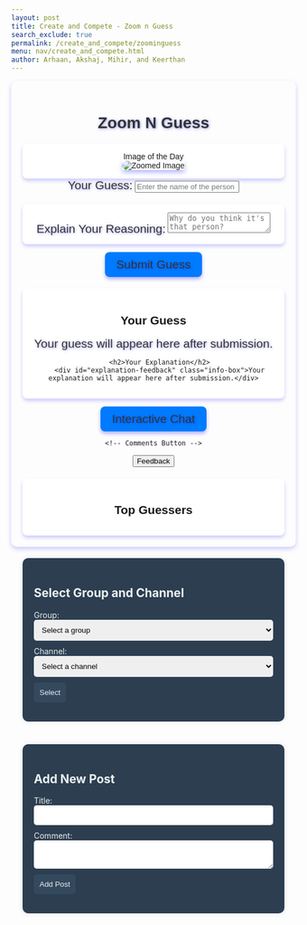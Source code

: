 ```yaml
---
layout: post
title: Create and Compete - Zoom n Guess
search_exclude: true
permalink: /create_and_compete/zoominguess
menu: nav/create_and_compete.html
author: Arhaan, Akshaj, Mihir, and Keerthan
---
```


<link rel="stylesheet" href="{{site.baseurl}}/navigation/create_and_compete/zoominguess.css">
<script src="{{site.baseurl}}/navigation/create_and_compete/scripted.js"></script>

<div class="zoomnguess-container">
   <h1>Zoom N Guess</h1>

   <!-- Static Image Section with "Image of the Day" Label -->
   <div class="zoom-image-section">
       <div id="image-of-day" class="image-of-day-text">Image of the Day</div>
       <div id="image-display" class="zoom-image-box">
           <img id="zoomed-image" src="{{site.baseurl}}/images/zoomin-guess/einstein.jpg" alt="Zoomed Image" class="zoom-image">
       </div>
   </div>

   <!-- Guess Input Section -->
   <div class="guess-box">
       <label for="guess-input">Your Guess:</label>
       <input type="text" id="guess-input" placeholder="Enter the name of the person">
   </div>

   <!-- Reasoning Input Section -->
   <div class="explanation-box">
       <label for="reasoning-input">Explain Your Reasoning:</label>
       <textarea id="reasoning-input" placeholder="Why do you think it's that person?"></textarea>
   </div>

   <!-- Submit Button -->
   <button id="submit-guess" class="submit-button">Submit Guess</button>

   <!-- Separate Feedback Sections -->
   <div id="feedback-section">
       <h2>Your Guess</h2>
       <div id="guess-feedback" class="info-box">Your guess will appear here after submission.</div>

       <h2>Your Explanation</h2>
       <div id="explanation-feedback" class="info-box">Your explanation will appear here after submission.</div>
   </div>

   <!-- Feedback Button -->
   <button id="feedback-button" class="feedback-button" onclick="window.location.href='{{site.baseurl}}/create_and_compete/feedback'">Interactive Chat</button>

    <!-- Comments Button -->
   <button onclick="window.location.href= 'https://github.com/ArhaanM123/Arhaan_2025/issues/11'" class="Comment-button">
       Feedback
   </button>

   <!-- Leaderboard Section -->
   <section id="leaderboard-section">
       <h2>Top Guessers</h2>
       <ul id="leaderboard" class="leaderboard-box">
           <!-- Leaderboard will show the top contributors -->
       </ul>
   </section>

   <!-- Feedback Modal -->
   <div id="feedback-modal" class="modal">
       <div class="modal-content">
           <span class="close-button">&times;</span>
           <h2>Feedback Submitted!</h2>
           <p>😎</p>
       </div>
   </div>
</div>


<style>
   .zoomnguess-container {
       font-family: Arial, sans-serif;
       margin: 0 auto;
       padding: 20px;
       max-width: 800px;
       text-align: center;
       box-shadow: 0 4px 8px rgba(0, 0, 255, 0.2); /* Blue shadow for main container */
       border-radius: 10px;
   }


   h1 {
       font-size: 2em;
       color: #333;
       text-shadow: 1px 1px 5px rgba(0, 0, 255, 0.4); /* Blue shadow for heading */
   }


   .guess-box label {
   font-size: 1.5em; /* Make the font size larger */
   color: #333333; /* Dark grey color */
   text-shadow: 1px 1px 5px rgba(0, 0, 255, 0.4); /* Blue shadow for label */
   }


   .explanation-box label {
   font-size: 1.5em; /* Make the font size larger */
   color: #333333; /* Dark grey color */
   text-shadow: 1px 1px 5px rgba(0, 0, 255, 0.4); /* Blue shadow for label */
   }


   .submit-button {
   font-size: 1.5em; /* Make the font size larger */
   color: #333333; /* Dark grey color */
   text-shadow: 1px 1px 5px rgba(0, 0, 255, 0.4); /* Blue shadow for label */
   }
   .zoom-image-section,
   .explanation-box,
   #feedback-section,
   #leaderboard-section {
       margin-top: 20px;
       padding: 15px;
       background-color: #fff;
       border-radius: 8px;
       box-shadow: 0 4px 6px rgba(0, 0, 255, 0.2); /* Blue shadow for sections */
   }


   .zoom-image-box {
       display: inline-block;
       box-shadow: 0 4px 8px rgba(0, 0, 255, 0.3); /* Blue shadow for image box */
   }


   .feedback-button label {
   font-size: 1.5em; /* Make the font size larger */
   color: #333333; /* Dark grey color */
   text-shadow: 1px 1px 5px rgba(0, 0, 255, 0.4); /* Blue shadow for label */
   }


   .feedback-button {
   font-size: 1.5em; /* Increase font size */
   color: #333333; /* Dark grey text color */
   text-shadow: 1px 1px 5px rgba(0, 0, 255, 0.4); /* Blue shadow for text */
   background-color: #007bff; /* Button background color (optional) */
   padding: 10px 20px; /* Add padding for better appearance */
   border: none;
   border-radius: 8px;
   cursor: pointer;
   box-shadow: 0 4px 6px rgba(0, 0, 255, 0.3); /* Blue shadow around button */
   transition: box-shadow 0.3s ease;
   }


   .feedback-button:hover {
   box-shadow: 0 6px 12px rgba(0, 0, 255, 0.4); /* Stronger shadow on hover */
   }
   .zoom-image {
       max-width: 100%;
       border-radius: 8px;
   }
   .submit-button label {
   font-size: 1.5em; /* Make the font size larger */
   color: #333333; /* Dark grey color */
   text-shadow: 1px 1px 5px rgba(0, 0, 255, 0.4); /* Blue shadow for label */
   }
   .submit-button {
   font-size: 1.5em; /* Increase font size */
   color: #333333; /* Dark grey text color */
   text-shadow: 1px 1px 5px rgba(0, 0, 255, 0.4); /* Blue shadow for text */
   background-color: #007bff; /* Button background color (optional) */
   padding: 10px 20px; /* Add padding for better appearance */
   border: none;
   border-radius: 8px;
   cursor: pointer;
   box-shadow: 0 4px 6px rgba(0, 0, 255, 0.3); /* Blue shadow around button */
   transition: box-shadow 0.3s ease;
   }


   .submit-button:hover {
   box-shadow: 0 6px 12px rgba(0, 0, 255, 0.4); /* Stronger shadow on hover */
   }


   .modal {
       display: none;
       position: fixed;
       z-index: 1;
       padding-top: 60px;
       left: 0;
       top: 0;
       width: 100%;
       height: 100%;
       background-color: rgba(0, 0, 0, 0.5);
   }


   .modal-content {
       background-color: #fefefe;
       margin: auto;
       padding: 20px;
       border-radius: 10px;
       box-shadow: 0 4px 8px rgba(0, 0, 255, 0.3); /* Blue shadow for modal */
       width: 80%;
       max-width: 500px;
       text-align: center;
       text-shadow: 1px 1px 5px rgba(0, 0, 255, 0.4); /* Blue shadow effect */
   }


   .close-button {
       color: #aaa;
       float: right;
       font-size: 28px;
       font-weight: bold;
       cursor: pointer;
   }
   #feedback-modal .modal-content {
   font-size: 1.5em; /* Make the font size larger */
   color: #333333; /* Dark grey text color for all modal content */
   text-shadow: 1px 1px 5px rgba(0, 0, 255, 0.4); /* Blue text shadow */
}


#feedback-modal h2 {
   font-size: 2em; /* Larger font size for the heading */
   color: #333333; /* Dark grey text color */
   text-shadow: 1px 1px 5px rgba(0, 0, 255, 0.4); /* Blue text shadow for heading */
}


#feedback-modal p {
   font-size: 1.2em; /* Slightly larger font size for paragraph text */
   color: #333333; /* Dark grey text color */
   text-shadow: 1px 1px 5px rgba(0, 0, 255, 0.4); /* Blue text shadow for paragraph */
}


#feedback-modal .close-button {
   font-size: 1.5em; /* Font size for the close button */
   color: #333333; /* Dark grey text color */
   text-shadow: 1px 1px 5px rgba(0, 0, 255, 0.4); /* Blue text shadow for close button */
   cursor: pointer; /* Pointer cursor for better interactivity */
}


.info-box label {
   font-size: 1.5em; /* Make the font size larger */
   color: #333333; /* Dark grey color */
   text-shadow: 1px 1px 5px rgba(0, 0, 255, 0.4); /* Blue shadow for label */
   }


#feedback-section .info-box {
   font-size: 1.5em; /* Make the font size larger */
   color: #333333; /* Dark grey text color for all modal content */
   text-shadow: 1px 1px 5px rgba(0, 0, 255, 0.4); /* Blue text shadow */
}


</style>

<style>
    .container {
        display: flex;
        justify-content: center;
        width: 100%;
        max-width: 1200px;
        padding: 20px;
        box-sizing: border-box;
    }
    .form-container {
        display: flex;
        flex-direction: column;
        max-width: 800px;
        width: 100%;
        background-color: #2C3E50;
        padding: 20px;
        border-radius: 10px;
        box-shadow: 0 0 10px rgba(0, 0, 0, 0.1);
        color: #ECF0F1;
    }
    .form-container label {
        margin-bottom: 5px;
    }
    .form-container input, .form-container textarea, .form-container select {
        margin-bottom: 10px;
        padding: 10px;
        border-radius: 5px;
        border: none;
        width: 100%;
    }
    .form-container button {
        padding: 10px;
        border-radius: 5px;
        border: none;
        background-color: #34495E;
        color: #ECF0F1;
        cursor: pointer;
    }
</style>

<div class="container">
    <div class="form-container">
        <h2>Select Group and Channel</h2>
        <form id="selectionForm">
            <label for="group_id">Group:</label>
            <select id="group_id" name="group_id" required>
                <option value="">Select a group</option>
            </select>
            <label for="channel_id">Channel:</label>
            <select id="channel_id" name="channel_id" required>
                <option value="">Select a channel</option>
            </select>
            <button type="submit">Select</button>
        </form>
    </div>
</div>

<div class="container">
    <div class="form-container">
        <h2>Add New Post</h2>
        <form id="postForm">
            <label for="title">Title:</label>
            <input type="text" id="title" name="title" required>
            <label for="comment">Comment:</label>
            <textarea id="comment" name="comment" required></textarea>
            <button type="submit">Add Post</button>
        </form>
    </div>
</div>

<div class="container">
    <div id="data" class="data">
        <div class="left-side">
            <p id="count"></p>
        </div>
        <div class="details" id="details">
        </div>
    </div>
</div>

<script type="module">
    // Import server URI and standard fetch options
    import { pythonURI, fetchOptions } from '{{ site.baseurl }}/assets/js/api/config.js';

    /**
     * Fetch groups for dropdown selection
     * User picks from dropdown
     */
    async function fetchGroups() {
        try {
            const response = await fetch(${pythonURI}/api/groups/filter, {
                ...fetchOptions,
                method: 'POST',
                headers: {
                    'Content-Type': 'application/json'
                },
                body: JSON.stringify({ section_name: "Create and Compete" }) // Adjust the section name as needed
            });
            if (!response.ok) {
                throw new Error('Failed to fetch groups: ' + response.statusText);
            }
            const groups = await response.json();
            const groupSelect = document.getElementById('group_id');
            groups.forEach(group => {
                const option = document.createElement('option');
                option.value = group.name; // Use group name for payload
                option.textContent = group.name;
                groupSelect.appendChild(option);
            });
        } catch (error) {
            console.error('Error fetching groups:', error);
        }
    }

    /**
     * Fetch channels based on selected group
     * User picks from dropdown
     */
    async function fetchChannels(groupName) {
        try {
            const response = await fetch(${pythonURI}/api/channels/filter, {
                ...fetchOptions,
                method: 'POST',
                headers: {
                    'Content-Type': 'application/json'
                },
                body: JSON.stringify({ group_name: groupName })
            });
            if (!response.ok) {
                throw new Error('Failed to fetch channels: ' + response.statusText);
            }
            const channels = await response.json();
            const channelSelect = document.getElementById('channel_id');
            channelSelect.innerHTML = '<option value="">Select a channel</option>'; // Reset channels
            channels.forEach(channel => {
                const option = document.createElement('option');
                option.value = channel.id;
                option.textContent = channel.name;
                channelSelect.appendChild(option);
            });
        } catch (error) {
            console.error('Error fetching channels:', error);
        }
    }

    /**
      * Handle group selection change
      * Channel Dropdown refresh to match group_id change
      */
    document.getElementById('group_id').addEventListener('change', function() {
        const groupName = this.value;
        if (groupName) {
            fetchChannels(groupName);
        } else {
            document.getElementById('channel_id').innerHTML = '<option value="">Select a channel</option>'; // Reset channels
        }
    });

    /**
     * Handle form submission for selection
     * Select Button: Computer fetches and displays posts
     */
    document.getElementById('selectionForm').addEventListener('submit', function(event) {
        event.preventDefault();
        const groupId = document.getElementById('group_id').value;
        const channelId = document.getElementById('channel_id').value;
        if (groupId && channelId) {
            fetchData(channelId);
        } else {
            alert('Please select both group and channel.');
        }
    });

    /**
     * Handle form submission for adding a post
     * Add Form Button: Computer handles form submission with request
     */
    document.getElementById('postForm').addEventListener('submit', async function(event) {
        event.preventDefault();

        // Extract data from form
        const title = document.getElementById('title').value;
        const comment = document.getElementById('comment').value;
        const channelId = document.getElementById('channel_id').value;

        // Create API payload
        const postData = {
            title: title,
            comment: comment,
            channel_id: channelId
        };

        // Trap errors
        try {
            // Send POST request to backend, purpose is to write to database
            const response = await fetch(${pythonURI}/api/post, {
                ...fetchOptions,
                method: 'POST',
                headers: {
                    'Content-Type': 'application/json'
                },
                body: JSON.stringify(postData)
            });

            if (!response.ok) {
                throw new Error('Failed to add post: ' + response.statusText);
            }

            // Successful post
            const result = await response.json();
            alert('Post added successfully!');
            document.getElementById('postForm').reset();
            fetchData(channelId);
        } catch (error) {
            // Present alert on error from backend
            console.error('Error adding post:', error);
            alert('Error adding post: ' + error.message);
        }
    });

    /**
     * Fetch posts based on selected channel
     * Handle response: Fetch and display posts
     */
    async function fetchData(channelId) {
        try {
            const response = await fetch(${pythonURI}/api/posts/filter), {
                ...fetchOptions,
                method: 'POST',
                headers: {
                    'Content-Type': 'application/json'
                },
                body: JSON.stringify({ channel_id: channelId })
            };
        }
            if (!response.ok) {
                throw new Error('Failed to fetch posts: ' + response.statusText);
            }

            // Parse the JSON data
            const postData = await response.json();

            // Extract posts count
            const postCount = postData.length || 0;

            // Update the HTML elements with the data
            document.getElementById('count').innerHTML = <h2>Count ${postCount}</h2>;

            // Get the details div
            const detailsDiv = document.getElementById('details');
            detailsDiv.innerHTML = ''; // Clear previous posts

            // Iterate over the postData and create HTML elements for each item
            postData.forEach(postItem => {
                const postElement = document.createElement('div');
                postElement.className = 'post-item';
                postElement.innerHTML = `
                    <h3>${postItem.title}</h3>
                    <p><strong>Channel:</strong> ${postItem.channel_name}</p>
                    <p><strong>User:</strong> ${postItem.user_name}</p>
                    <p>${postItem.comment}</p>
                `;
                detailsDiv.appendChild(postElement);
            });
            
        } catch (error) {
            console.error('Error fetching data:', error);
        }
    

    // Fetch groups when the page loads
    fetchGroups();
</script>